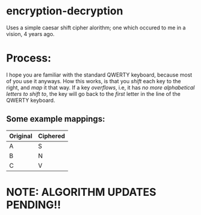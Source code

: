# encryption-decryption
Uses a simple caesar shift cipher alorithm; one which occured to me in a vision, 4 years ago.


# Process:
I hope you are familiar with the standard QWERTY keyboard, because most of you use it anyways. 
How this works, is that you *shift* each key to the right, and *map* it that way. If a key *overflows*, i.e, it has *no more alphabetical letters to shift to*, the key will go back to the *first* letter in the line of the QWERTY keyboard.
## Some example mappings:
| Original   | Ciphered   |
|------------|------------|
|A|S|
|B |N |
|C|V|

# NOTE: ALGORITHM UPDATES PENDING!!
